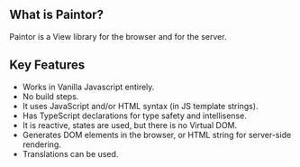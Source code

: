 ## What is Paintor?

Paintor is a View library for the browser and for the server.

## Key Features
- Works in Vanilla Javascript entirely.
- No build steps.
- It uses JavaScript and/or HTML syntax (in JS template strings).
- Has TypeScript declarations for type safety and intellisense.
- It is reactive, states are used, but there is no Virtual DOM.
- Generates DOM elements in the browser, or HTML string for server-side rendering.
- Translations can be used.
